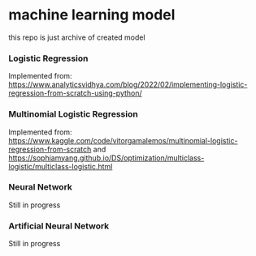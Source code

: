 # machine learning model
this repo is just archive of created model

### Logistic Regression
Implemented from: https://www.analyticsvidhya.com/blog/2022/02/implementing-logistic-regression-from-scratch-using-python/

### Multinomial Logistic Regression
Implemented from: https://www.kaggle.com/code/vitorgamalemos/multinomial-logistic-regression-from-scratch
and https://sophiamyang.github.io/DS/optimization/multiclass-logistic/multiclass-logistic.html

### Neural Network
Still in progress

### Artificial Neural Network
Still in progress


